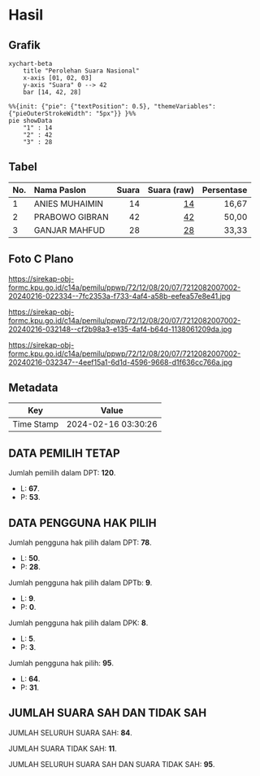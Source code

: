 # Hasil

## Grafik

```mermaid
xychart-beta
    title "Perolehan Suara Nasional"
    x-axis [01, 02, 03]
    y-axis "Suara" 0 --> 42
    bar [14, 42, 28]
```

```mermaid
%%{init: {"pie": {"textPosition": 0.5}, "themeVariables": {"pieOuterStrokeWidth": "5px"}} }%%
pie showData
    "1" : 14
    "2" : 42
    "3" : 28
```

## Tabel

| No. | Nama Paslon    | Suara | Suara (raw) | Persentase |
|:--- |:-------------- | -----:| -----------:| ----------:|
| 1   | ANIES MUHAIMIN | 14    | [14][p-1]   | 16,67      |
| 2   | PRABOWO GIBRAN | 42    | [42][p-2]   | 50,00      |
| 3   | GANJAR MAHFUD  | 28    | [28][p-3]   | 33,33      |


[p-1]: https://github.com/gigit-pemilu/pemilu-2024/blob/main/pilpres/hitung-suara/sub/72-sulawesi-tengah/sub/12-morowali-utara/sub/08-bungku-utara/sub/2007-tirongan-atas/sub/002-tps/sub/paslon-1.txt
[p-2]: https://github.com/gigit-pemilu/pemilu-2024/blob/main/pilpres/hitung-suara/sub/72-sulawesi-tengah/sub/12-morowali-utara/sub/08-bungku-utara/sub/2007-tirongan-atas/sub/002-tps/sub/paslon-2.txt
[p-3]: https://github.com/gigit-pemilu/pemilu-2024/blob/main/pilpres/hitung-suara/sub/72-sulawesi-tengah/sub/12-morowali-utara/sub/08-bungku-utara/sub/2007-tirongan-atas/sub/002-tps/sub/paslon-3.txt

## Foto C Plano

https://sirekap-obj-formc.kpu.go.id/c14a/pemilu/ppwp/72/12/08/20/07/7212082007002-20240216-022334--7fc2353a-f733-4af4-a58b-eefea57e8e41.jpg

https://sirekap-obj-formc.kpu.go.id/c14a/pemilu/ppwp/72/12/08/20/07/7212082007002-20240216-032148--cf2b98a3-e135-4af4-b64d-1138061209da.jpg

https://sirekap-obj-formc.kpu.go.id/c14a/pemilu/ppwp/72/12/08/20/07/7212082007002-20240216-032347--4eef15a1-6d1d-4596-9668-d1f636cc766a.jpg


## Metadata

| Key        | Value               |
| ---------- | ------------------- |
| Time Stamp | 2024-02-16 03:30:26 |


## DATA PEMILIH TETAP

Jumlah pemilih dalam DPT: **120**.
 * L: **67**.
 * P: **53**.

## DATA PENGGUNA HAK PILIH

Jumlah pengguna hak pilih dalam DPT: **78**.
 * L: **50**.
 * P: **28**.

Jumlah pengguna hak pilih dalam DPTb: **9**.
 * L: **9**.
 * P: **0**.

Jumlah pengguna hak pilih dalam DPK: **8**.
 * L: **5**.
 * P: **3**.

Jumlah pengguna hak pilih: **95**.
 * L: **64**.
 * P: **31**.

## JUMLAH SUARA SAH DAN TIDAK SAH

JUMLAH SELURUH SUARA SAH: **84**.

JUMLAH SUARA TIDAK SAH: **11**.

JUMLAH SELURUH SUARA SAH DAN SUARA TIDAK SAH: **95**.


